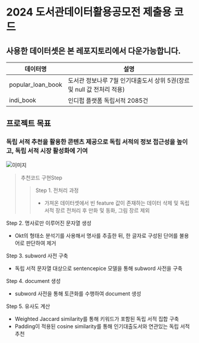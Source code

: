 # 2024 도서관데이터활용공모전 제출용 코드 
## 사용한 데이터셋은 본 레포지토리에서 다운가능합니다. 

|데이터명|설명| 
|-----|---|
|popular_loan_book|도서관 정보나루 7월 인기대출도서 상위 5권(장르 및 null 값 전처리 적용)|
|indi_book|인디펍 플랫폼 독립서적 2085건|

## 프로젝트 목표 
### 독립 서적 추천을 활용한 콘텐츠 제공으로 독립 서적의 정보 접근성을 높이고, 독립 서적 시장 활성화에 기여

![이미지](https://github.com/user-attachments/assets/1b68b08e-ae35-4863-9ec7-a793cab001aa) 


> 추천코드 구현Step
>> Step 1. 전처리 과정
>> * 가져온 데이터셋에서 빈 feature 값이 존재하는 데이터 삭제 및 독립 서적 장르 전처리 후 만화 및 동화, 그림 장르 제외

 Step 2. 명사로만 이루어진 문자열 생성
 * Okt의 형태소 분석기를 사용해서 명사를 추출한 뒤, 한 글자로 구성된 단어를 불용어로 판단하여 제거

 Step 3. subword 사전 구축
 * 독립 서적 문자열 대상으로 sentencepice 모델을 통해 subword 사전을 구축

 Step 4. document 생성
 * subword 사전을 통해 토큰화를 수행하여 document 생성

 Step 5. 유사도 계산
 * Weighted Jaccard similarity를 통해 키워드가 포함된 독립 서적 집합 구축 
 * Padding이 적용된 cosine similarity를 통해 인기대출도서와 연관있는 독립 서적 추천
